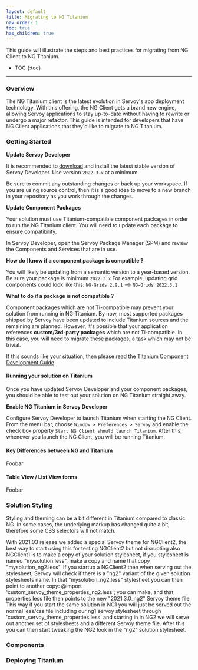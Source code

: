 ```yaml
---
layout: default
title: Migrating to NG Titanium
nav_order: 1
toc: true
has_children: true
---
```


This guide will illustrate the steps and best practices for migrating from NG Client to NG Titanium.
* TOC
{:toc}
------



### Overview

The NG Titanium client is the latest evolution in Servoy's app deployment technology. With this offering, the NG Client gets a brand new engine, allowing Servoy applications to stay up-to-date without having to rewrite or undergo a major refactor. This guide is intended for developers that have NG Client applications that they'd like to migrate to NG Titanium.

### Getting Started

**Update Servoy Developer**

It is recommended to [download](https://servoy.com/download) and install the latest stable version of Servoy Developer. Use version `2022.3.x` at a minimum.

Be sure to commit any outstanding changes or back up your workspace. If you are using source control, then it is a good idea to move to a new branch in your repository as you work through the changes.

**Update Component Packages**

Your solution must use Titanium-compatible component packages in order to run the NG Titanium client. You will need to update each package to ensure compatibility.

In Servoy Developer, open the Servoy Package Manager (SPM) and review the Components and Services that are in use. 

**How do I know if a component package is compatible ?**

You will likely be updating from a semantic version to a year-based version. Be sure your package is minimum `2022.3.x`
For example, updating grid components could look like this:  `NG-Grids 2.9.1`  -->  `NG-Grids 2022.3.1`

**What to do if a package is not compatible ?**

Component packages which are not Ti-compatible may prevent your solution from running in NG Titanium. By now, most supported packages shipped by Servoy have been updated to include Titanium sources and the remaining are planned.  However, it's possible that your application references **custom/3rd-party packages** which are not Ti-compatible. In this case, you will need to migrate these packages, a task which may not be trivial. 

If this sounds like your situation, then please read the [Titanium Component Development Guide](https://servoy.github.io/servoy-doc/ng-titanium-component-development-guide.html). 

#### Running your solution on Titanium

Once you have updated Servoy Developer and your component packages, you should be able to test out your solution on NG Titanium straight away.

**Enable NG Titanium in Servoy Developer**

Configure Servoy Developer to launch Titanium when starting the NG Client. From the menu bar, choose `Window > Preferences > Servoy` and enable the check box property `Start NG Client should launch Titanium`. After this, whenever you launch the NG Client, you will be running Titanium.

#### Key Differences between NG and Titanium

Foobar

#### Table View / List View forms

Foobar

### Solution Styling

Styling and theming can be a bit different in Titanium compared to classic NG. In some cases, the underlying markup has changed quite a bit, therefore some CSS selectors will not match.


With 2021.03 release we added a special Servoy theme for NGClient2, the best way to start using this for testing NGClient2 but not disrupting also NGClient1 is to make a copy of your solution stylesheet, if you stylesheet is named "mysolution.less", make a copy and name that copy "mysolution_ng2.less". If you startup a NGClient2 then when serving out the stylesheet, Servoy will check if there is a "ng2" variant of the given solution stylesheets name. In that "mysolution_ng2.less" stylesheet you can then point to another copy: @import 'custom_servoy_theme_properties_ng2.less'; you can make, and that properties less file then points to the new "2021.3.0_ng2" Servoy theme file. This way if you start the same solution in NG1 you will just be served out the normal less/css file including our ng1 servoy stylesheet through 'custom_servoy_theme_properties.less' and starting in in NG2 we will serve out another set of stylesheets and a different Servoy theme file. After this you can then start tweaking the NG2 look in the "ng2" solution stylesheet.

### Components



### Deploying Titanium